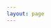 ```yaml
---
layout: page
---
```

<script setup>
import {
  VPTeamPage,
  VPTeamPageTitle,
  VPTeamMembers
} from 'vitepress/theme'

const members = [
  {
    avatar: 'https://avatars.githubusercontent.com/u/78782311?v=4',
    name: '佐料',
    title: '努力，不一定會成功；但不努力，一定會很舒服',
    links: [
      { icon: 'github', link: 'https://github.com/westleft' }
    ]
  }
]
</script>

<VPTeamPage>
  <VPTeamPageTitle>
    <template #title>
      關於作者
    </template>
    <template #lead>
      Hi，我是佐料。<br>
      平時有在經營另一個 日本／日文的相關部落格
      <a class="about__link" target="_blank" href="https://nerdcc.com">「宅男阿西」</a>
      <br><br>
      因為不想把所有文章混在一起，加上一直想要有一個 .dev 的網域，就趁這個機會開了這個部落格。
      <br><br>
      這裡主要是放筆記跟廢文，如果想要聯絡我可以透過上面部落格的表單中寄信給我 🥺
    </template>
  </VPTeamPageTitle>
  <VPTeamMembers
    :members="members"
  />
</VPTeamPage>

<style>
.about__link {
  color: #42a6ff;
}
</style>